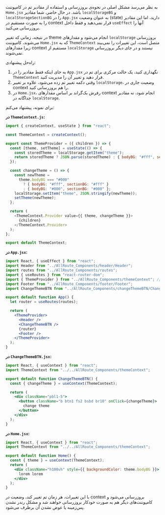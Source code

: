 به نظر می‌رسد مشکل اصلی در نحوه‌ی بروزرسانی و استفاده از مقادیر تم در کامپوننت `Home.jsx` باشد. در حال حاضر، شما مقادیر `localStorageBG` و `localStorageSectionBG` را در `App.jsx` به عنوان وضعیت (state) دارید، اما این مقادیر را به صورت مستقیم در context قرار نمی‌دهید و فقط داخل `useEffect` آنها را بروزرسانی می‌کنید.

در نتیجه، زمانی که تغییر theme انجام می‌شود و مقدارهای `localStorage` بروزرسانی می‌شوند، کامپوننت `Home.jsx` که به `ThemeContext` متصل است، این تغییرات را نمی‌بیند زیرا مقدارهای context مستقیم از `localStorage` نیستند و در جای دیگر بروزرسانی نمی‌شوند.

راه‌حل پیشنهادی:

1. به جای اینکه فقط مقادیر را در `App.jsx` نگهداری کنید، یک حالت مرکزی برای تم در `ThemeContext` قرار دهید و تغییر آن را مدیریت کنید.
2. وقتی دکمه تغییر تم زده می‌شود، علاوه بر تغییر `localStorage`، وضعیت جاری در context را هم بروزرسانی کنید.
3. در `Home.jsx`، رفرش بک‌گراند بر اساس مقدارهای context انجام شود، نه مقادیر جداگانه در `localStorage`.

برای نمونه، پیشنهاد می‌کنم:

**در `ThemeContext.js`:**

```js
import { createContext, useState } from "react";

const ThemeContext = createContext();

export const ThemeProvider = ({ children }) => {
  const [theme, setTheme] = useState(() => {
    const storedTheme = localStorage.getItem("theme");
    return storedTheme ? JSON.parse(storedTheme) : { bodyBG: "#fff", sectionBG: "#fff" };
  });

  const changeTheme = () => {
    const newTheme =
      theme.bodyBG === "#000"
        ? { bodyBG: "#fff", sectionBG: "#fff" }
        : { bodyBG: "#000", sectionBG: "#000" };
    localStorage.setItem("theme", JSON.stringify(newTheme));
    setTheme(newTheme);
  };

  return (
    <ThemeContext.Provider value={{ theme, changeTheme }}>
      {children}
    </ThemeContext.Provider>
  );
};

export default ThemeContext;
```

**در `App.jsx`:**

```jsx
import React, { useEffect } from "react";
import Header from "../AllRoute_Components/header/Header";
import routes from "../AllRoute_Components/routes";
import { useRoutes } from "react-router-dom";
import { ThemeProvider } from "../AllRoute_Components/themeContext"; // تغییر نام داده شده
import Footer from "../AllRoute_Components/footer/Footer";
import ChangeThemeBTN from "../AllRoute_Components/changeThemeBTN/ChangeThemeBTN";

export default function App() {
  let router = useRoutes(routes);

  return (
    <ThemeProvider>
      <Header />
      <ChangeThemeBTN />
      {router}
      <Footer />
    </ThemeProvider>
  );
}
```

**در `ChangeThemeBTN.jsx`:**

```jsx
import React, { useContext } from "react";
import ThemeContext from "../../AllRoute_Components/themeContext";

export default function ChangeThemeBTN() {
  const { changeTheme } = useContext(ThemeContext);

  return (
    <div className="pbl1-5">
      <button className="b btn1 fs2 bsbd br10" onClick={changeTheme}>
        change theme
      </button>
    </div>
  );
}
```

**در `Home.jsx`:**

```jsx
import React, { useContext } from "react";
import ThemeContext from "../../AllRoute_Components/themeContext";

export default function Home() {
  const { theme } = useContext(ThemeContext);
  return (
    <div className="h100vh" style={{ backgroundColor: theme.bodyBG }}>
      lorem lorem
    </div>
  );
}
```

با این تغییرات، هر زمان تم تغییر کند، وضعیت در context بروزرسانی می‌شود و کامپوننت‌های دیگر هم به صورت خودکار بروزرسانی خواهند شد و مشکل رندر نشدن پس‌زمینه یا عوض نشدن آن برطرف می‌شود.